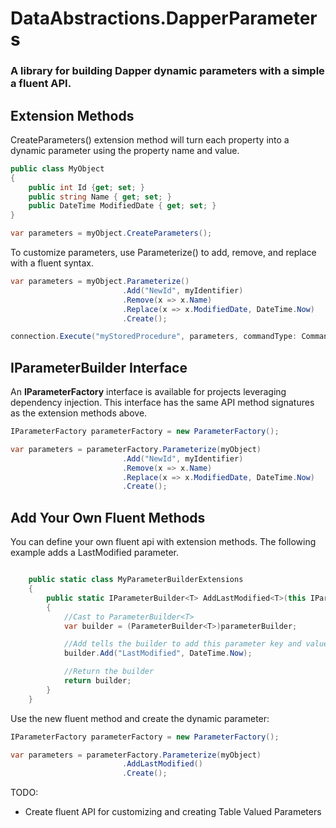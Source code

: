 # DataAbstractions.DapperParameters 

### A library for building Dapper dynamic parameters with a simple a fluent API.

## Extension Methods

CreateParameters() extension method will turn each property into a dynamic parameter using the property name and value.
```csharp
public class MyObject
{
    public int Id {get; set; }
    public string Name { get; set; }
    public DateTime ModifiedDate { get; set; }
}
```

```csharp
var parameters = myObject.CreateParameters();
```

To customize parameters, use Parameterize() to add, remove, and replace with a fluent syntax.
```csharp
var parameters = myObject.Parameterize()
                         .Add("NewId", myIdentifier)
                         .Remove(x => x.Name)
                         .Replace(x => x.ModifiedDate, DateTime.Now)
                         .Create();

connection.Execute("myStoredProcedure", parameters, commandType: CommandType.StoredProcedure);                         
```

## IParameterBuilder Interface

An **IParameterFactory** interface is available for projects leveraging dependency injection. This interface has the same API method signatures as the extension methods above.  

```csharp
IParameterFactory parameterFactory = new ParameterFactory();

var parameters = parameterFactory.Parameterize(myObject)
                         .Add("NewId", myIdentifier)
                         .Remove(x => x.Name)
                         .Replace(x => x.ModifiedDate, DateTime.Now)
                         .Create();

```

## Add Your Own Fluent Methods

You can define your own fluent api with extension methods.  The following example adds a LastModified parameter.

```csharp

    public static class MyParameterBuilderExtensions
    {
        public static IParameterBuilder<T> AddLastModified<T>(this IParameterBuilder<T> parameterBuilder)
        {
            //Cast to ParameterBuilder<T>
            var builder = (ParameterBuilder<T>)parameterBuilder; 

            //Add tells the builder to add this parameter key and value
            builder.Add("LastModified", DateTime.Now);

            //Return the builder
            return builder;
        }
    }
```

Use the new fluent method and create the dynamic parameter: 

```csharp
IParameterFactory parameterFactory = new ParameterFactory();

var parameters = parameterFactory.Parameterize(myObject)
                         .AddLastModified()
                         .Create();

```

TODO:
- Create fluent API for customizing and creating Table Valued Parameters